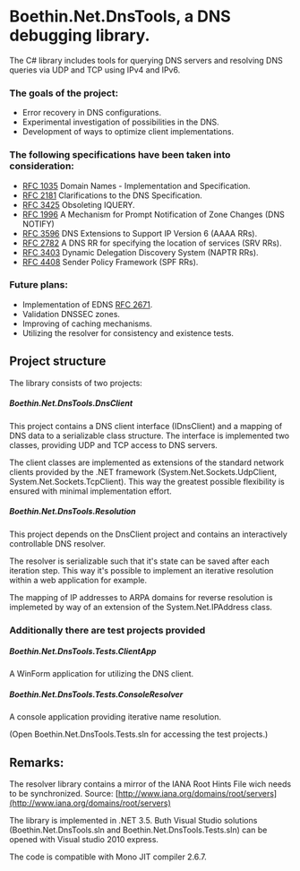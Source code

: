 Boethin.Net.DnsTools, a DNS debugging library.
==============================================

The C# library includes tools for querying DNS servers and resolving DNS queries via UDP and TCP using IPv4 and IPv6.

### The goals of the project:
  - Error recovery in DNS configurations.
  - Experimental investigation of possibilities in the DNS.
  - Development of ways to optimize client implementations.

### The following specifications have been taken into consideration:
  - [RFC 1035](http://tools.ietf.org/html/rfc1035) Domain Names - Implementation and Specification.
  - [RFC 2181](http://tools.ietf.org/html/rfc2181) Clarifications to the DNS Specification.
  - [RFC 3425](http://tools.ietf.org/html/rfc3425) Obsoleting IQUERY.
  - [RFC 1996](http://tools.ietf.org/html/rfc1996) A Mechanism for Prompt Notification of Zone Changes (DNS NOTIFY)
  - [RFC 3596](http://tools.ietf.org/html/rfc3596) DNS Extensions to Support IP Version 6 (AAAA RRs).
  - [RFC 2782](http://tools.ietf.org/html/rfc3403) A DNS RR for specifying the location of services (SRV RRs).
  - [RFC 3403](http://tools.ietf.org/html/rfc3403) Dynamic Delegation Discovery System (NAPTR RRs).
  - [RFC 4408](http://tools.ietf.org/html/rfc4408) Sender Policy Framework (SPF RRs).

### Future plans:
  - Implementation of EDNS [RFC 2671](http://tools.ietf.org/html/rfc2671).
  - Validation DNSSEC zones.
  - Improving of caching mechanisms.
  - Utilizing the resolver for consistency and existence tests.

Project structure
-----------------

The library consists of two projects:

##### Boethin.Net.DnsTools.DnsClient

This project contains a DNS client interface (IDnsClient) and a mapping of DNS data to a serializable class structure. The interface is implemented two classes, providing UDP and TCP access to DNS servers.

The client classes are implemented as extensions of the standard network clients provided by the .NET framework (System.Net.Sockets.UdpClient, System.Net.Sockets.TcpClient). This way the greatest possible flexibility is ensured with minimal implementation effort.

##### Boethin.Net.DnsTools.Resolution

This project depends on the DnsClient project and contains an interactively controllable DNS resolver.

The resolver is serializable such that it's state can be saved after each iteration step. This way it's possible to implement an iterative resolution within a web application for example.

The mapping of IP addresses to ARPA domains for reverse resolution is implemeted by way of an extension of the System.Net.IPAddress class.

### Additionally there are test projects provided

##### Boethin.Net.DnsTools.Tests.ClientApp

A WinForm application for utilizing the DNS client.

##### Boethin.Net.DnsTools.Tests.ConsoleResolver

A console application providing iterative name resolution.

(Open Boethin.Net.DnsTools.Tests.sln for accessing the test projects.)


Remarks:
--------

The resolver library contains a mirror of the IANA Root Hints File wich needs to be synchronized.
Source: [http://www.iana.org/domains/root/servers](http://www.iana.org/domains/root/servers)

The library is implemented in .NET 3.5. Buth Visual Studio solutions (Boethin.Net.DnsTools.sln and Boethin.Net.DnsTools.Tests.sln) can be opened with Visual studio 2010 express.

The code is compatible with Mono JIT compiler 2.6.7.

